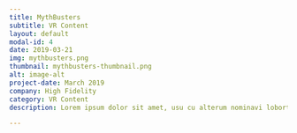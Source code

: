 ```yaml
---
title: MythBusters
subtitle: VR Content
layout: default
modal-id: 4
date: 2019-03-21
img: mythbusters.png
thumbnail: mythbusters-thumbnail.png
alt: image-alt
project-date: March 2019
company: High Fidelity
category: VR Content
description: Lorem ipsum dolor sit amet, usu cu alterum nominavi lobortis. At duo novum diceret. Tantas apeirian vix et, usu sanctus postulant inciderint ut, populo diceret necessitatibus in vim. Cu eum dicam feugiat noluisse.

---
```


